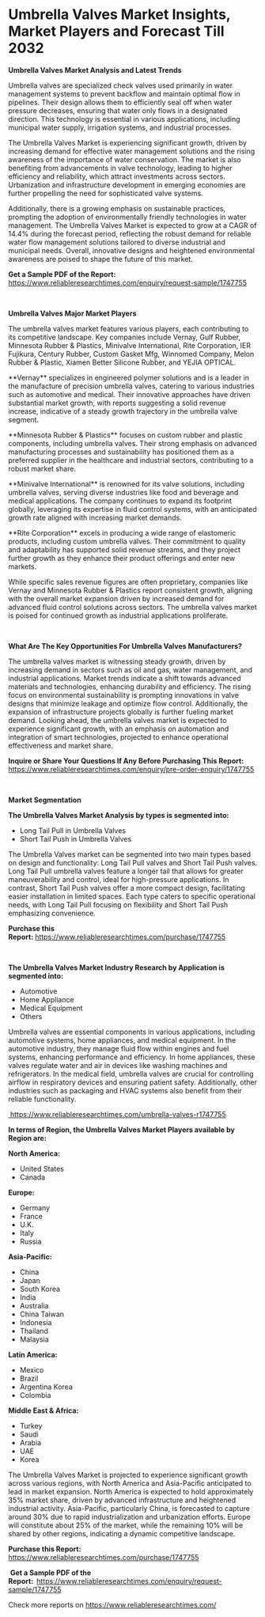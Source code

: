 <p><h1>Umbrella Valves Market Insights, Market Players and Forecast Till 2032</h1></p><p><strong>Umbrella Valves Market Analysis and Latest Trends</strong></p>
<p><p>Umbrella valves are specialized check valves used primarily in water management systems to prevent backflow and maintain optimal flow in pipelines. Their design allows them to efficiently seal off when water pressure decreases, ensuring that water only flows in a designated direction. This technology is essential in various applications, including municipal water supply, irrigation systems, and industrial processes.</p><p>The Umbrella Valves Market is experiencing significant growth, driven by increasing demand for effective water management solutions and the rising awareness of the importance of water conservation. The market is also benefiting from advancements in valve technology, leading to higher efficiency and reliability, which attract investments across sectors. Urbanization and infrastructure development in emerging economies are further propelling the need for sophisticated valve systems.</p><p>Additionally, there is a growing emphasis on sustainable practices, prompting the adoption of environmentally friendly technologies in water management. The Umbrella Valves Market is expected to grow at a CAGR of 14.4% during the forecast period, reflecting the robust demand for reliable water flow management solutions tailored to diverse industrial and municipal needs. Overall, innovative designs and heightened environmental awareness are poised to shape the future of this market.</p></p>
<p><strong>Get a Sample PDF of the Report:&nbsp;</strong> <a href="https://www.reliableresearchtimes.com/enquiry/request-sample/1747755?utm_campaign=2308&utm_medium=2&utm_source=Github&utm_content=ia&utm_term=18022025&utm_id=umbrella-valves">https://www.reliableresearchtimes.com/enquiry/request-sample/1747755</a></p>
<p>&nbsp;</p>
<p><strong>Umbrella Valves Major Market Players</strong></p>
<p><p>The umbrella valves market features various players, each contributing to its competitive landscape. Key companies include Vernay, Gulf Rubber, Minnesota Rubber & Plastics, Minivalve International, Rite Corporation, IER Fujikura, Century Rubber, Custom Gasket Mfg, Winnomed Company, Melon Rubber & Plastic, Xiamen Better Silicone Rubber, and YEJIA OPTICAL.</p><p>**Vernay** specializes in engineered polymer solutions and is a leader in the manufacture of precision umbrella valves, catering to various industries such as automotive and medical. Their innovative approaches have driven substantial market growth, with reports suggesting a solid revenue increase, indicative of a steady growth trajectory in the umbrella valve segment.</p><p>**Minnesota Rubber & Plastics** focuses on custom rubber and plastic components, including umbrella valves. Their strong emphasis on advanced manufacturing processes and sustainability has positioned them as a preferred supplier in the healthcare and industrial sectors, contributing to a robust market share.</p><p>**Minivalve International** is renowned for its valve solutions, including umbrella valves, serving diverse industries like food and beverage and medical applications. The company continues to expand its footprint globally, leveraging its expertise in fluid control systems, with an anticipated growth rate aligned with increasing market demands.</p><p>**Rite Corporation** excels in producing a wide range of elastomeric products, including custom umbrella valves. Their commitment to quality and adaptability has supported solid revenue streams, and they project further growth as they enhance their product offerings and enter new markets.</p><p>While specific sales revenue figures are often proprietary, companies like Vernay and Minnesota Rubber & Plastics report consistent growth, aligning with the overall market expansion driven by increased demand for advanced fluid control solutions across sectors. The umbrella valves market is poised for continued growth as industrial applications proliferate.</p></p>
<p>&nbsp;</p>
<p><strong>What Are The Key Opportunities For Umbrella Valves Manufacturers?</strong></p>
<p><p>The umbrella valves market is witnessing steady growth, driven by increasing demand in sectors such as oil and gas, water management, and industrial applications. Market trends indicate a shift towards advanced materials and technologies, enhancing durability and efficiency. The rising focus on environmental sustainability is prompting innovations in valve designs that minimize leakage and optimize flow control. Additionally, the expansion of infrastructure projects globally is further fueling market demand. Looking ahead, the umbrella valves market is expected to experience significant growth, with an emphasis on automation and integration of smart technologies, projected to enhance operational effectiveness and market share.</p></p>
<p><strong>Inquire or Share Your Questions If Any Before Purchasing This Report:</strong> <a href="https://www.reliableresearchtimes.com/enquiry/pre-order-enquiry/1747755?utm_campaign=2308&utm_medium=2&utm_source=Github&utm_content=ia&utm_term=18022025&utm_id=umbrella-valves">https://www.reliableresearchtimes.com/enquiry/pre-order-enquiry/1747755</a></p>
<p>&nbsp;</p>
<p><strong>Market Segmentation</strong></p>
<p><strong>The Umbrella Valves Market Analysis by types is segmented into:</strong></p>
<p><ul><li>Long Tail Pull in Umbrella Valves</li><li>Short Tail Push in Umbrella Valves</li></ul></p>
<p><p>The Umbrella Valves market can be segmented into two main types based on design and functionality: Long Tail Pull valves and Short Tail Push valves. Long Tail Pull umbrella valves feature a longer tail that allows for greater maneuverability and control, ideal for high-pressure applications. In contrast, Short Tail Push valves offer a more compact design, facilitating easier installation in limited spaces. Each type caters to specific operational needs, with Long Tail Pull focusing on flexibility and Short Tail Push emphasizing convenience.</p></p>
<p><strong>Purchase this Report:&nbsp;</strong><a href="https://www.reliableresearchtimes.com/purchase/1747755?utm_campaign=2308&utm_medium=2&utm_source=Github&utm_content=ia&utm_term=18022025&utm_id=umbrella-valves">https://www.reliableresearchtimes.com/purchase/1747755</a></p>
<p>&nbsp;</p>
<p><strong>The Umbrella Valves Market Industry Research by Application is segmented into:</strong></p>
<p><ul><li>Automotive</li><li>Home Appliance</li><li>Medical Equipment</li><li>Others</li></ul></p>
<p><p>Umbrella valves are essential components in various applications, including automotive systems, home appliances, and medical equipment. In the automotive industry, they manage fluid flow within engines and fuel systems, enhancing performance and efficiency. In home appliances, these valves regulate water and air in devices like washing machines and refrigerators. In the medical field, umbrella valves are crucial for controlling airflow in respiratory devices and ensuring patient safety. Additionally, other industries such as packaging and HVAC systems also benefit from their reliable functionality.</p></p>
<p><a href="https://www.reliableresearchtimes.com/umbrella-valves-r1747755?utm_campaign=2308&utm_medium=2&utm_source=Github&utm_content=ia&utm_term=18022025&utm_id=umbrella-valves">&nbsp;https://www.reliableresearchtimes.com/umbrella-valves-r1747755</a></p>
<p><strong>In terms of Region, the Umbrella Valves Market Players available by Region are:</strong></p>
<p>
    <p> <strong> North America: </strong>
        <ul>
            <li>United States</li>
            <li>Canada</li>
        </ul>
        </p> 
    <p> <strong> Europe: </strong>
        <ul>
            <li>Germany</li>
            <li>France</li>
            <li>U.K.</li>
            <li>Italy</li>
            <li>Russia</li>
        </ul>
        </p> 
    <p> <strong> Asia-Pacific: </strong>
        <ul>
            <li>China</li>
            <li>Japan</li>
            <li>South Korea</li>
            <li>India</li>
            <li>Australia</li>
            <li>China Taiwan</li>
            <li>Indonesia</li>
            <li>Thailand</li>
            <li>Malaysia</li>
        </ul>
        </p> 
    <p> <strong> Latin America: </strong>
        <ul>
            <li>Mexico</li>
            <li>Brazil</li>
            <li>Argentina Korea</li>
            <li>Colombia</li>
        </ul>
        </p> 
    <p> <strong> Middle East & Africa: </strong>
        <ul>
            <li>Turkey</li>
            <li>Saudi</li>
            <li>Arabia</li>
            <li>UAE</li>
            <li>Korea</li>
        </ul>
    </p>
    </p>
<p><p>The Umbrella Valves Market is projected to experience significant growth across various regions, with North America and Asia-Pacific anticipated to lead in market expansion. North America is expected to hold approximately 35% market share, driven by advanced infrastructure and heightened industrial activity. Asia-Pacific, particularly China, is forecasted to capture around 30% due to rapid industrialization and urbanization efforts. Europe will constitute about 25% of the market, while the remaining 10% will be shared by other regions, indicating a dynamic competitive landscape.</p></p>
<p><strong>Purchase this Report: </strong><a href="https://www.reliableresearchtimes.com/purchase/1747755?utm_campaign=2308&utm_medium=2&utm_source=Github&utm_content=ia&utm_term=18022025&utm_id=umbrella-valves">https://www.reliableresearchtimes.com/purchase/1747755</a></p>
<p>&nbsp;<strong>Get a Sample PDF of the Report:&nbsp;&nbsp;</strong><a href="https://www.reliableresearchtimes.com/enquiry/request-sample/1747755?utm_campaign=2308&utm_medium=2&utm_source=Github&utm_content=ia&utm_term=18022025&utm_id=umbrella-valves">https://www.reliableresearchtimes.com/enquiry/request-sample/1747755</a></p>
<p><strong></strong></p>
<p>Check more reports on <a href="https://www.reliableresearchtimes.com/?utm_campaign=2308&utm_medium=2&utm_source=Github&utm_content=ia&utm_term=18022025&utm_id=umbrella-valves">https://www.reliableresearchtimes.com/</a></p>